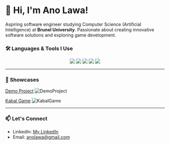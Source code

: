 # 👋 Hi, I'm Ano Lawa!

Aspiring software engineer studying Computer Science (Artificial Intelligence) at **Brunel University**. Passionate about creating innovative software solutions and exploring game development.

### 🛠️ Languages & Tools I Use
<div align="center">
  <img src="https://img.shields.io/badge/Python-3776AB?style=for-the-badge&logo=python&logoColor=white" />
  <img src="https://img.shields.io/badge/C%23-239120?style=for-the-badge&logo=c-sharp&logoColor=white" />
  <img src="https://img.shields.io/badge/Unity-000000?style=for-the-badge&logo=unity&logoColor=white" />
  <img src="https://img.shields.io/badge/JavaScript-F7DF1E?style=for-the-badge&logo=javascript&logoColor=black" />
  <img src="https://img.shields.io/badge/Java-F80000?style=for-the-badge&logo=oracle&logoColor=white" />
</div>

---

### 🔭 Showcases

[Demo Project](https://github.com/Mushroom-Ano/Non-Euclidian-Geometry-Game) 
![DemoProject](https://github.com/user-attachments/assets/8dca05e7-acd6-4f68-990f-cb837795a7d6)  

[Kabal Game](https://github.com/Mushroom-Ano/KabalMinigame) 
![KabalGame](https://github.com/user-attachments/assets/8ee83e35-75d4-4387-856c-589e009273c4)  

---

### 📫 Let's Connect
- LinkedIn: [My LinkedIn](https://www.linkedin.com/in/ano-lawa-184176236/)
- Email: [anolawa@gmail.com](mailto:anolawa@gmail.com)
